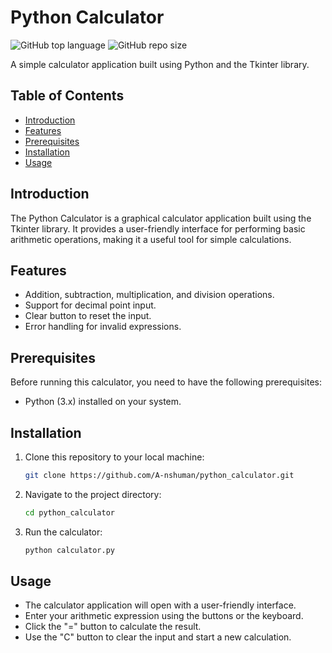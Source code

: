 
# Python Calculator 

![GitHub top language](https://img.shields.io/github/languages/top/A-nshuman/python_calculator)
![GitHub repo size](https://img.shields.io/github/repo-size/A-nshuman/python_calculator?color=yellow)

A simple calculator application built using Python and the Tkinter library.

## Table of Contents
- [Introduction](#introduction)
- [Features](#features)
- [Prerequisites](#prerequisites)
- [Installation](#installation)
- [Usage](#usage)

## Introduction
The Python Calculator is a graphical calculator application built using the Tkinter library. It provides a user-friendly interface for performing basic arithmetic operations, making it a useful tool for simple calculations.

## Features
- Addition, subtraction, multiplication, and division operations.
- Support for decimal point input.
- Clear button to reset the input.
- Error handling for invalid expressions.

## Prerequisites
Before running this calculator, you need to have the following prerequisites:
- Python (3.x) installed on your system.

## Installation
1. Clone this repository to your local machine:
   ```bash
   git clone https://github.com/A-nshuman/python_calculator.git

2. Navigate to the project directory:
    ```bash
    cd python_calculator

3. Run the calculator:
    ```bash
    python calculator.py

## Usage
- The calculator application will open with a user-friendly interface.
- Enter your arithmetic expression using the buttons or the keyboard.
- Click the "=" button to calculate the result.
- Use the "C" button to clear the input and start a new calculation.
